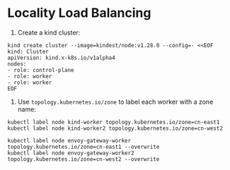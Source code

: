 
# Locality Load Balancing

1. Create a kind cluster:

```shell
kind create cluster --image=kindest/node:v1.28.0 --config=- <<EOF
kind: Cluster
apiVersion: kind.x-k8s.io/v1alpha4
nodes:
- role: control-plane
- role: worker
- role: worker
EOF
```

1. Use `topology.kubernetes.io/zone` to label each worker with a zone name:

```shell
kubectl label node kind-worker topology.kubernetes.io/zone=cn-east1
kubectl label node kind-worker2 topology.kubernetes.io/zone=cn-west2
```

```shell
kubectl label node envoy-gateway-worker topology.kubernetes.io/zone=cn-east1 --overwrite
kubectl label node envoy-gateway-worker2 topology.kubernetes.io/zone=cn-west2 --overwrite
```